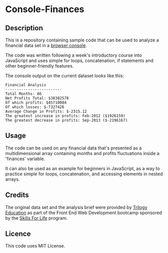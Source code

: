 # Console-Finances

## Description

This is a repository containing sample code that can be used to analyze a financial data set in a [browser console](https://maijako.github.io/Console-Finances). 

The code was written following a week's introductory course into JavaScript and uses simple for loops, concatenation, if statements and other beginner-friendly features.

The console output on the current dataset looks like this:

```
Financial Analysis
-------------------------
Total Months: 86
Net Profits Total: $38382578
Of which profits: $45710004
Of which losses: $-7327426
Average Change in Profits: $-2315.12
The greatest increase in profits: Feb-2012 ($1926159)
The greatest decrease in profits: Sep-2013 ($-2196167)
```


## Usage

The code can be used on any financial data that's presented as a multidimensional array containing months and profits fluctuations inside a 'finances' variable.

It can also be used as an example for beginners in JavaScript, as a way to practice simple for loops, concatenation, and accessing elements in nested arrays.


## Credits

The original data set and the analysis brief were provided by [Trilogy Education](https://2u.com/) as part of the Front End Web Development bootcamp sponsored by the [Skills For Life](https://skillsforlife.edx.org/) program.



## Licence

This code uses MIT License.

